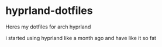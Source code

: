 # hyprland-dotfiles

Heres my dotfiles for arch hyprland

i started using hyprland like a month ago and have like it so fat

